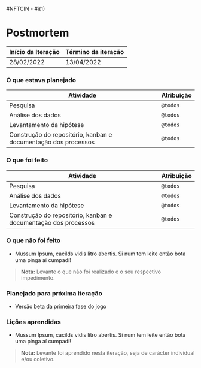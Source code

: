 #NFTCIN - #i(1)

# Postmortem

Início da Iteração | Término da iteração
------------ | -------------
28/02/2022 | 13/04/2022

### O que estava planejado
| Atividade | Atribuição |
| --- | --- |
| Pesquisa | `@todos` |
| Análise dos dados | `@todos` |
| Levantamento da hipótese | `@todos` |
| Construção do repositório, kanban e documentação dos processos | `@todos` |

### O que foi feito
| Atividade | Atribuição |
| --- | --- |
| Pesquisa | `@todos` |
| Análise dos dados | `@todos` |
| Levantamento da hipótese | `@todos` |
| Construção do repositório, kanban e documentação dos processos | `@todos` |

### O que não foi feito
* Mussum Ipsum, cacilds vidis litro abertis. Si num tem leite então bota uma pinga aí cumpadi!
> **Nota:** Levante o que não foi realizado e o seu respectivo impedimento.

### Planejado para próxima iteração
* Versão beta da primeira fase do jogo 

### Lições aprendidas
* Mussum Ipsum, cacilds vidis litro abertis. Si num tem leite então bota uma pinga aí cumpadi!
> **Nota:** Levante foi aprendido nesta iteração, seja de carácter individual e/ou coletivo.


